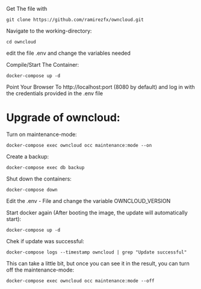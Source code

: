 Get The file with 

`git clone https://github.com/ramirezfx/owncloud.git`


Navigate to the working-directory:


`cd owncloud`


edit the file .env and change the variables needed


Compile/Start The Container:


`docker-compose up -d`


Point Your Browser To http://localhost:port (8080 by default) and log in with the credentials provided in the .env file

# Upgrade of owncloud:

Turn on maintenance-mode:

`docker-compose exec owncloud occ maintenance:mode --on`

Create a backup:

`docker-compose exec db backup`

Shut down the containers:

`docker-compose down`

Edit the .env - File and change the variable OWNCLOUD_VERSION

Start docker again (After booting the image, the update will automatically start):

`docker-compose up -d`

Chek if update was successful:

`docker-compose logs --timestamp owncloud | grep "Update successful"`

This can take a little bit, but once you can see it in the result, you can turn off the maintenance-mode:

`docker-compose exec owncloud occ maintenance:mode --off`
